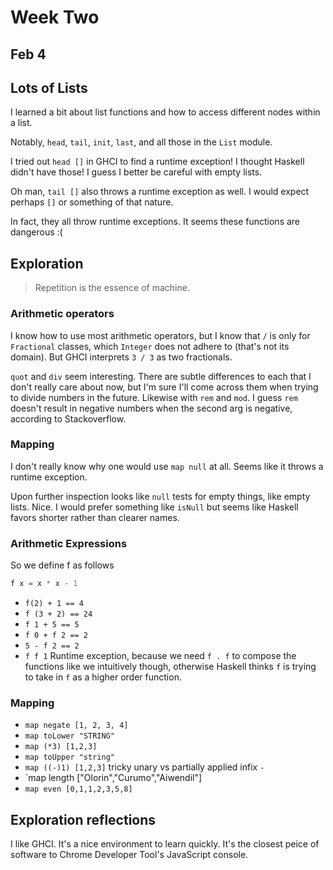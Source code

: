 # Week Two

## Feb 4

## Lots of Lists

I learned a bit about list functions and how to access different nodes within a list.

Notably, `head`, `tail`, `init`, `last`, and all those in the `List` module.

I tried out `head []` in GHCI to find a runtime exception! I thought Haskell didn't have those! I guess I better be careful with empty lists.

Oh man, `tail []` also throws a runtime exception as well. I would expect perhaps `[]` or something of that nature.

In fact, they all throw runtime exceptions. It seems these functions are dangerous :(

## Exploration

> Repetition is the essence of machine.

### Arithmetic operators

I know how to use most arithmetic operators, but I know that `/` is only for `Fractional` classes, which `Integer` does not adhere to (that's not its domain). But GHCI interprets `3 / 3` as two fractionals.

`quot` and `div` seem interesting. There are subtle differences to each that I don't really care about now, but I'm sure I'll come across them when trying to divide numbers in the future. Likewise with `rem` and `mod`. I guess `rem` doesn't result in negative numbers when the second arg is negative, according to Stackoverflow.

### Mapping

I don't really know why one would use `map null` at all. Seems like it throws a runtime exception.

Upon further inspection looks like `null` tests for empty things, like empty lists. Nice. I would prefer something like `isNull` but seems like Haskell favors shorter rather than clearer names.

### Arithmetic Expressions

So we define f as follows

```haskell
f x = x * x - 1
```

- `f(2) + 1 == 4`
- `f (3 + 2) == 24`
- `f 1 + 5 == 5`
- `f 0 + f 2 == 2`
- `5 - f 2 == 2`
- `f f 1` Runtime exception, because we need `f . f` to compose the functions like we intuitively though, otherwise Haskell thinks `f` is trying to take in `f` as a higher order function.

### Mapping

- `map negate [1, 2, 3, 4]`
- `map toLower "STRING"`
- `map (*3) [1,2,3]`
- `map toUpper "string"`
- `map ((-)1) [1,2,3]` tricky unary vs partially applied infix `-`
- `map length ["Olorin","Curumo","Aiwendil"]
- `map even [0,1,1,2,3,5,8]`

## Exploration reflections

I like GHCI. It's a nice environment to learn quickly. It's the closest peice of software to Chrome Developer Tool's JavaScript console.

